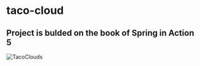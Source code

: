# taco-cloud
## Project is bulded on the book of Spring in Action 5
![TacoClouds](https://user-images.githubusercontent.com/59533489/120294314-803e6380-c2df-11eb-9f88-2028e66fdbec.png)
